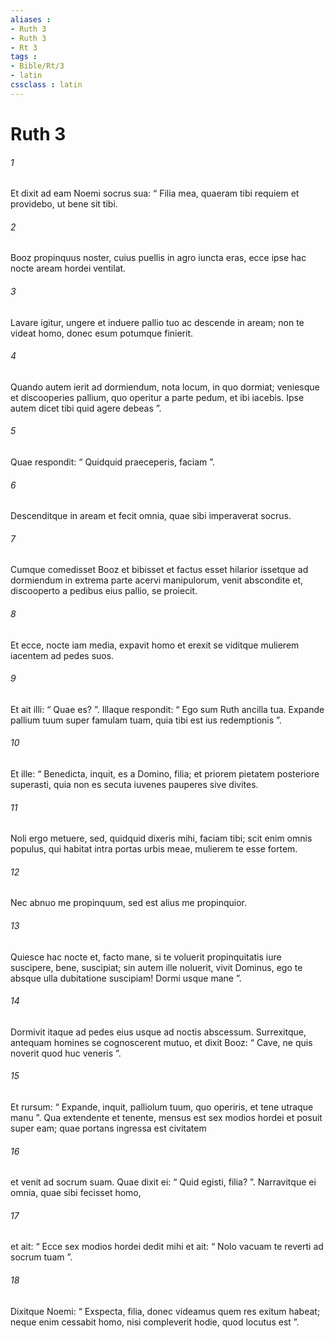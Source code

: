 ```yaml
---
aliases : 
- Ruth 3
- Ruth 3
- Rt 3
tags : 
- Bible/Rt/3
- latin
cssclass : latin
---
```


# Ruth 3

###### 1
Et dixit ad eam Noemi socrus sua: “ Filia mea, quaeram tibi requiem et providebo, ut bene sit tibi. 
###### 2
Booz propinquus noster, cuius puellis in agro iuncta eras, ecce ipse hac nocte aream hordei ventilat. 
###### 3
Lavare igitur, ungere et induere pallio tuo ac descende in aream; non te videat homo, donec esum potumque finierit. 
###### 4
Quando autem ierit ad dormiendum, nota locum, in quo dormiat; veniesque et discooperies pallium, quo operitur a parte pedum, et ibi iacebis. Ipse autem dicet tibi quid agere debeas ”. 
###### 5
Quae respondit: “ Quidquid praeceperis, faciam ”.
###### 6
Descenditque in aream et fecit omnia, quae sibi imperaverat socrus.
###### 7
Cumque comedisset Booz et bibisset et factus esset hilarior issetque ad dormiendum in extrema parte acervi manipulorum, venit abscondite et, discooperto a pedibus eius pallio, se proiecit. 
###### 8
Et ecce, nocte iam media, expavit homo et erexit se viditque mulierem iacentem ad pedes suos. 
###### 9
Et ait illi: “ Quae es? ”. Illaque respondit: “ Ego sum Ruth ancilla tua. Expande pallium tuum super famulam tuam, quia tibi est ius redemptionis ”. 
###### 10
Et ille: “ Benedicta, inquit, es a Domino, filia; et priorem pietatem posteriore superasti, quia non es secuta iuvenes pauperes sive divites. 
###### 11
Noli ergo metuere, sed, quidquid dixeris mihi, faciam tibi; scit enim omnis populus, qui habitat intra portas urbis meae, mulierem te esse fortem. 
###### 12
Nec abnuo me propinquum, sed est alius me propinquior. 
###### 13
Quiesce hac nocte et, facto mane, si te voluerit propinquitatis iure suscipere, bene, suscipiat; sin autem ille noluerit, vivit Dominus, ego te absque ulla dubitatione suscipiam! Dormi usque mane ”.
###### 14
Dormivit itaque ad pedes eius usque ad noctis abscessum. Surrexitque, antequam homines se cognoscerent mutuo, et dixit Booz: “ Cave, ne quis noverit quod huc veneris ”. 
###### 15
Et rursum: “ Expande, inquit, palliolum tuum, quo operiris, et tene utraque manu ”. Qua extendente et tenente, mensus est sex modios hordei et posuit super eam; quae portans ingressa est civitatem 
###### 16
et venit ad socrum suam. Quae dixit ei: “ Quid egisti, filia? ”. Narravitque ei omnia, quae sibi fecisset homo, 
###### 17
et ait: “ Ecce sex modios hordei dedit mihi et ait: “ Nolo vacuam te reverti ad socrum tuam ”. 
###### 18
Dixitque Noemi: “ Exspecta, filia, donec videamus quem res exitum habeat; neque enim cessabit homo, nisi compleverit hodie, quod locutus est ”.
